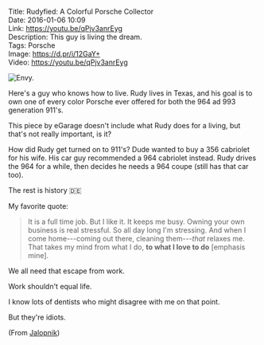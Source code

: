 Title: Rudyfied: A Colorful Porsche Collector  
Date: 2016-01-06 10:09  
Link: https://youtu.be/qPjv3anrEyg  
Description: This guy is living the dream.  
Tags: Porsche  
Image: https://d.pr/i/12GaY+  
Video: https://youtu.be/qPjv3anrEyg  

![Envy.][1]

Here's a guy who knows how to live. Rudy lives in Texas, and his goal is to own one of every color Porsche ever offered for both the 964 ad 993 generation 911's.

This piece by eGarage doesn't include what Rudy does for a living, but that's not really important, is it?

How did Rudy get turned on to 911's? Dude wanted to buy a 356 cabriolet for his wife. His car guy recommended a 964 cabriolet instead. Rudy drives the 964 for a while, then decides he needs a 964 coupe (still has that car too).

The rest is history 🇩🇪

My favorite quote:

> It is a full time job. But I like it. It keeps me busy. Owning your own business is real stressful. So all day long I'm stressing. And when I come home---coming out there, cleaning them---*that* relaxes me. That takes my mind from what I do, **to what I love to do** [emphasis mine].

We all need that escape from work.

Work shouldn't equal life. 

I know lots of dentists who might disagree with me on that point.

But they're idiots.

(From [Jalopnik][2])

[1]: https://d.pr/i/12GaY+ "Tough life"
[2]: http://jalopnik.com/this-guy-wants-to-have-a-porsche-911-in-every-color-1751367536 "Source piece on Jalopnik"